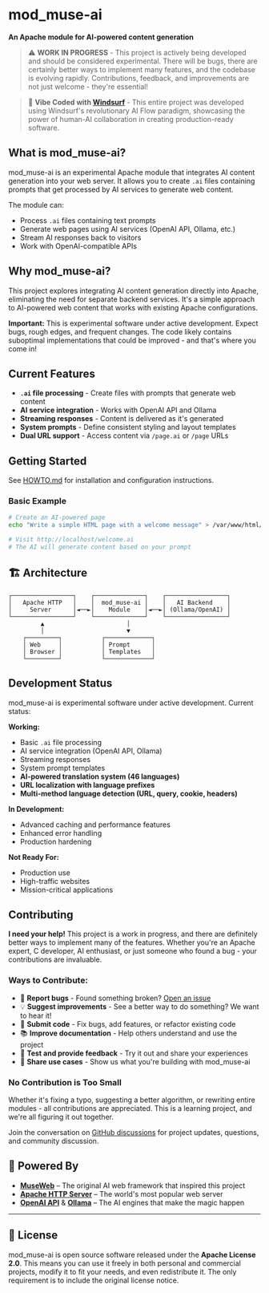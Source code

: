 # mod_muse-ai

**An Apache module for AI-powered content generation**

> ⚠️ **WORK IN PROGRESS** - This project is actively being developed and should be considered experimental. There will be bugs, there are certainly better ways to implement many features, and the codebase is evolving rapidly. Contributions, feedback, and improvements are not just welcome - they're essential!

> 🌊 **Vibe Coded with [Windsurf](https://windsurf.com/)** - This entire project was developed using Windsurf's revolutionary AI Flow paradigm, showcasing the power of human-AI collaboration in creating production-ready software.

## What is mod_muse-ai?

mod_muse-ai is an experimental Apache module that integrates AI content generation into your web server. It allows you to create `.ai` files containing prompts that get processed by AI services to generate web content.

The module can:
- Process `.ai` files containing text prompts
- Generate web pages using AI services (OpenAI API, Ollama, etc.)
- Stream AI responses back to visitors
- Work with OpenAI-compatible APIs

## Why mod_muse-ai?

This project explores integrating AI content generation directly into Apache, eliminating the need for separate backend services. It's a simple approach to AI-powered web content that works with existing Apache configurations.

**Important:** This is experimental software under active development. Expect bugs, rough edges, and frequent changes. The code likely contains suboptimal implementations that could be improved - and that's where you come in!

## Current Features

- **`.ai` file processing** - Create files with prompts that generate web content
- **AI service integration** - Works with OpenAI API and Ollama
- **Streaming responses** - Content is delivered as it's generated
- **System prompts** - Define consistent styling and layout templates
- **Dual URL support** - Access content via `/page.ai` or `/page` URLs

## Getting Started

See [HOWTO.md](HOWTO.md) for installation and configuration instructions.

### Basic Example
```bash
# Create an AI-powered page
echo "Write a simple HTML page with a welcome message" > /var/www/html/welcome.ai

# Visit http://localhost/welcome.ai
# The AI will generate content based on your prompt
```

## 🏗️ Architecture

```
┌─────────────────┐    ┌──────────────┐    ┌─────────────────┐
│   Apache HTTP   │    │  mod_muse-ai │    │   AI Backend    │
│     Server      │◄──►│    Module    │◄──►│ (Ollama/OpenAI) │
└─────────────────┘    └──────────────┘    └─────────────────┘
         ▲                       │
         │                       ▼
    ┌─────────┐           ┌─────────────┐
    │ Web     │           │ Prompt      │
    │ Browser │           │ Templates   │
    └─────────┘           └─────────────┘
```

## Development Status

mod_muse-ai is experimental software under active development. Current status:

**Working:**
- Basic `.ai` file processing
- AI service integration (OpenAI API, Ollama)
- Streaming responses
- System prompt templates
- **AI-powered translation system (46 languages)**
- **URL localization with language prefixes**
- **Multi-method language detection (URL, query, cookie, headers)**

**In Development:**
- Advanced caching and performance features
- Enhanced error handling
- Production hardening

**Not Ready For:**
- Production use
- High-traffic websites
- Mission-critical applications

## Contributing

**I need your help!** This project is a work in progress, and there are definitely better ways to implement many of the features. Whether you're an Apache expert, C developer, AI enthusiast, or just someone who found a bug - your contributions are invaluable.

### Ways to Contribute:
- 🐛 **Report bugs** - Found something broken? [Open an issue](https://github.com/kekePower/mod_muse-ai/issues)
- 💡 **Suggest improvements** - See a better way to do something? We want to hear it!
- 🔧 **Submit code** - Fix bugs, add features, or refactor existing code
- 📚 **Improve documentation** - Help others understand and use the project
- 🧪 **Test and provide feedback** - Try it out and share your experiences
- 🎨 **Share use cases** - Show us what you're building with mod_muse-ai

### No Contribution is Too Small
Whether it's fixing a typo, suggesting a better algorithm, or rewriting entire modules - all contributions are appreciated. This is a learning project, and we're all figuring it out together.

Join the conversation on [GitHub discussions](https://github.com/kekePower/mod_muse-ai/discussions) for project updates, questions, and community discussion.

## 🔗 Powered By

- **[MuseWeb](https://github.com/kekePower/museweb)** – The original AI web framework that inspired this project
- **[Apache HTTP Server](https://httpd.apache.org/)** – The world's most popular web server
- **[OpenAI API](https://openai.com/api/)** & **[Ollama](https://ollama.ai/)** – The AI engines that make the magic happen

---

## 📄 License

mod_muse-ai is open source software released under the **Apache License 2.0**. This means you can use it freely in both personal and commercial projects, modify it to fit your needs, and even redistribute it. The only requirement is to include the original license notice.